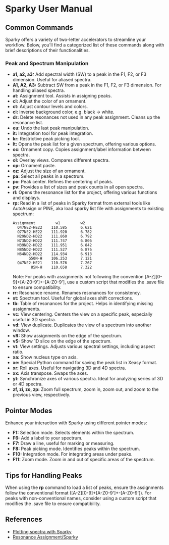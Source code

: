 # Sparky User Manual

## Common Commands

Sparky offers a variety of two-letter accelerators to streamline your workflow. Below, you'll find a categorized list of these commands along with brief descriptions of their functionalities.

### Peak and Spectrum Manipulation

- **a1, a2, a3:** Add spectral width (SW) to a peak in the F1, F2, or F3 dimension. Useful for aliased spectra.
- **A1, A2, A3:** Subtract SW from a peak in the F1, F2, or F3 dimension. For handling aliased spectra.
- **at:** Assignment tool. Assists in assigning peaks.
- **cl:** Adjust the color of an ornament.
- **ct:** Adjust contour levels and colors.
- **ci:** Inverse background color, e.g. black -> white.
- **dr:** Delete resonances not used in any peak assignment. Cleans up the resonance list.
- **eu:** Undo the last peak manipulation.
- **it:** Integration tool for peak integration.
- **kr:** Restrictive peak picking tool.
- **lt:** Opens the peak list for a given spectrum, offering various options.
- **oc:** Ornament copy. Copies assignment/label information between spectra.
- **ol:** Overlay views. Compares different spectra.
- **op:** Ornament paste.
- **oz:** Adjust the size of an ornament.
- **pa:** Select all peaks in a spectrum.
- **pc:** Peak center. Refines the centering of peaks.
- **pv:** Provides a list of sizes and peak counts in all open spectra.
- **rl:** Opens the resonance list for the project, offering various functions and displays.
- **rp:** Read in a list of peaks in Sparky format from external tools like AutoAssign or PINE, aka load sparky list file with assignments to existing spectrum:
    ```
    Assignment         w1         w2  
      Q47NE2-HE22    110.585      6.621 
      Q77NE2-HE22    111.920      6.782 
      N29ND2-HD22    111.860      6.792 
      N73ND2-HD22    111.747      6.806 
      N39ND2-HD22    111.951      6.842 
      N85ND2-HD22    111.527      6.876 
      N64ND2-HD22    114.934      6.913 
           G50N-H    106.253      7.121 
      Q47NE2-HE21    110.576      7.267 
            85N-H    110.658      7.322 
    ```
    Note: For peaks with assignments not following the convention [A-Z][0-9]+[A-Z0-9']+-[A-Z0-9'], use a custom script that modifies the .save file to ensure compatibility.
- **rr:** Resonance rename. Renames resonances for consistency.
- **st:** Spectrum tool. Useful for global axes shift corrections.
- **tb:** Table of resonances for the project. Helps in identifying missing assignments.
- **vc:** View centering. Centers the view on a specific peak, especially useful in 3D spectra.
- **vd:** View duplicate. Duplicates the view of a spectrum into another window.
- **vR:** Show assignments on the edge of the spectrum.
- **vS:** Show 1D slice on the edge of the spectrum.
- **vt:** View settings. Adjusts various spectral settings, including aspect ratio.
- **xa:** Show nucleus type on axis.
- **xe:** Special Python command for saving the peak list in Xeasy format.
- **xr:** Roll axes. Useful for navigating 3D and 4D spectra.
- **xx:** Axis transpose. Swaps the axes.
- **yt:** Synchronize axes of various spectra. Ideal for analyzing series of 3D or 4D spectra.
- **zf, zi, zo, zp:** Zoom full spectrum, zoom in, zoom out, and zoom to the previous view, respectively.

## Pointer Modes

Enhance your interaction with Sparky using different pointer modes:

- **F1:** Selection mode. Selects elements within the spectrum.
- **F6:** Add a label to your spectrum.
- **F7:** Draw a line, useful for marking or measuring.
- **F8:** Peak picking mode. Identifies peaks within the spectrum.
- **F10:** Integration mode. For integrating areas under peaks.
- **F11:** Zoom mode. Zoom in and out of specific areas of the spectrum.

## Tips for Handling Peaks

When using the **rp** command to load a list of peaks, ensure the assignments follow the conventional format ([A-Z][0-9]+[A-Z0-9']+-[A-Z0-9']). For peaks with non-conventional names, consider using a custom script that modifies the .save file to ensure compatibility.

## References

- [Plotting spectra with Sparky](http://nmrwiki.org/wiki/index.php?title=Plotting_spectra_with_Sparky)
- [Resonance Assignment/Sparky](http://www.nmr2.buffalo.edu/nesg.wiki/Resonance_Assignment/Sparky)

